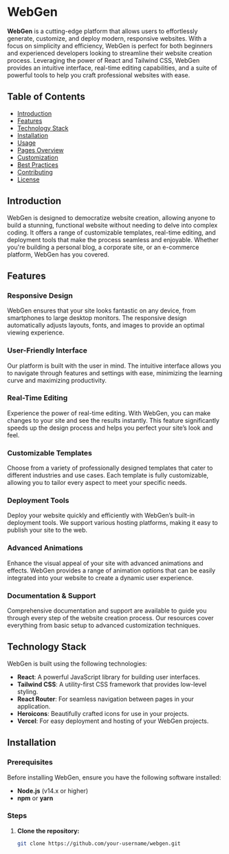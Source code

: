# WebGen

**WebGen** is a cutting-edge platform that allows users to effortlessly generate, customize, and deploy modern, responsive websites. With a focus on simplicity and efficiency, WebGen is perfect for both beginners and experienced developers looking to streamline their website creation process. Leveraging the power of React and Tailwind CSS, WebGen provides an intuitive interface, real-time editing capabilities, and a suite of powerful tools to help you craft professional websites with ease.

## Table of Contents

- [Introduction](#introduction)
- [Features](#features)
- [Technology Stack](#technology-stack)
- [Installation](#installation)
- [Usage](#usage)
- [Pages Overview](#pages-overview)
- [Customization](#customization)
- [Best Practices](#best-practices)
- [Contributing](#contributing)
- [License](#license)

## Introduction

WebGen is designed to democratize website creation, allowing anyone to build a stunning, functional website without needing to delve into complex coding. It offers a range of customizable templates, real-time editing, and deployment tools that make the process seamless and enjoyable. Whether you're building a personal blog, a corporate site, or an e-commerce platform, WebGen has you covered.

## Features

### Responsive Design
WebGen ensures that your site looks fantastic on any device, from smartphones to large desktop monitors. The responsive design automatically adjusts layouts, fonts, and images to provide an optimal viewing experience.

### User-Friendly Interface
Our platform is built with the user in mind. The intuitive interface allows you to navigate through features and settings with ease, minimizing the learning curve and maximizing productivity.

### Real-Time Editing
Experience the power of real-time editing. With WebGen, you can make changes to your site and see the results instantly. This feature significantly speeds up the design process and helps you perfect your site’s look and feel.

### Customizable Templates
Choose from a variety of professionally designed templates that cater to different industries and use cases. Each template is fully customizable, allowing you to tailor every aspect to meet your specific needs.

### Deployment Tools
Deploy your website quickly and efficiently with WebGen’s built-in deployment tools. We support various hosting platforms, making it easy to publish your site to the web.

### Advanced Animations
Enhance the visual appeal of your site with advanced animations and effects. WebGen provides a range of animation options that can be easily integrated into your website to create a dynamic user experience.

### Documentation & Support
Comprehensive documentation and support are available to guide you through every step of the website creation process. Our resources cover everything from basic setup to advanced customization techniques.

## Technology Stack

WebGen is built using the following technologies:

- **React**: A powerful JavaScript library for building user interfaces.
- **Tailwind CSS**: A utility-first CSS framework that provides low-level styling.
- **React Router**: For seamless navigation between pages in your application.
- **Heroicons**: Beautifully crafted icons for use in your projects.
- **Vercel**: For easy deployment and hosting of your WebGen projects.

## Installation

### Prerequisites

Before installing WebGen, ensure you have the following software installed:

- **Node.js** (v14.x or higher)
- **npm** or **yarn**

### Steps

1. **Clone the repository:**
   ```bash
   git clone https://github.com/your-username/webgen.git

